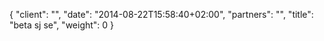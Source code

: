 {
   "client": "",
   "date": "2014-08-22T15:58:40+02:00",
   "partners": "",
   "title": "beta sj se",
   "weight": 0
}


